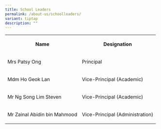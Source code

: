 ```yaml
---
title: School Leaders
permalink: /about-us/schoolleaders/
variant: tiptap
description: ""
---
```

<table><tbody><tr><th rowspan="1" colspan="1"><p>Name</p></th><th rowspan="1" colspan="1"><p>Designation</p></th></tr><tr><td rowspan="1" colspan="1"><p>Mrs Patsy Ong</p></td><td rowspan="1" colspan="1"><p>Principal</p></td></tr><tr><td rowspan="1" colspan="1"><p>Mdm Ho Geok Lan</p></td><td rowspan="1" colspan="1"><p>Vice-Principal (Academic)</p></td></tr><tr><td rowspan="1" colspan="1"><p>Mr Ng Song Lim Steven</p></td><td rowspan="1" colspan="1"><p>Vice-Principal (Academic)</p></td></tr><tr><td rowspan="1" colspan="1"><p>Mr Zainal Abidin bin Mahmood</p></td><td rowspan="1" colspan="1"><p>Vice-Principal (Administration)</p></td></tr></tbody></table><p></p>